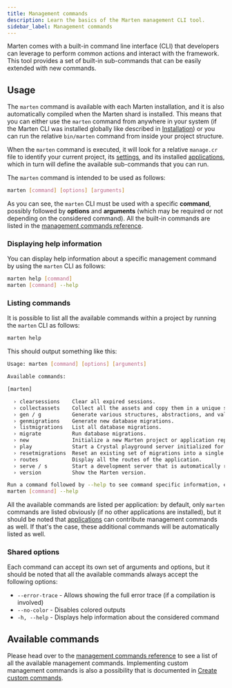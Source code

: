 ```yaml
---
title: Management commands
description: Learn the basics of the Marten management CLI tool.
sidebar_label: Management commands
---
```


Marten comes with a built-in command line interface (CLI) that developers can leverage to perform common actions and interact with the framework. This tool provides a set of built-in sub-commands that can be easily extended with new commands.

## Usage

The `marten` command is available with each Marten installation, and it is also automatically compiled when the Marten shard is installed. This means that you can either use the `marten` command from anywhere in your system (if the Marten CLI was installed globally like described in [Installation](../getting-started/installation.md)) or you can run the relative `bin/marten` command from inside your project structure.

When the `marten` command is executed, it will look for a relative `manage.cr` file to identify your current project, its [settings](./settings.md), and its installed [applications](./applications.md), which in turn will define the available sub-commands that you can run.

The `marten` command is intended to be used as follows:

```bash
marten [command] [options] [arguments]
```

As you can see, the `marten` CLI must be used with a specific **command**, possibly followed by **options** and **arguments** (which may be required or not depending on the considered command). All the built-in commands are listed in the [management commands reference](./reference/management-commands.md).

### Displaying help information

You can display help information about a specific management command by using the `marten` CLI as follows:

```bash
marten help [command]
marten [command] --help
```

### Listing commands

It is possible to list all the available commands within a project by running the `marten` CLI as follows:

```bash
marten help
```

This should output something like this:

```bash
Usage: marten [command] [options] [arguments]

Available commands:

[marten]

  › clearsessions    Clear all expired sessions.
  › collectassets    Collect all the assets and copy them in a unique storage.
  › gen / g          Generate various structures, abstractions, and values within an existing project.
  › genmigrations    Generate new database migrations.
  › listmigrations   List all database migrations.
  › migrate          Run database migrations.
  › new              Initialize a new Marten project or application repository.
  › play             Start a Crystal playground server initialized for the current project.
  › resetmigrations  Reset an existing set of migrations into a single one.
  › routes           Display all the routes of the application.
  › serve / s        Start a development server that is automatically recompiled when source files change.
  › version          Show the Marten version.

Run a command followed by --help to see command specific information, ex:
marten [command] --help
```

All the available commands are listed per application: by default, only `marten` commands are listed obviously (if no other applications are installed), but it should be noted that [applications](./applications.md) can contribute management commands as well. If that's the case, these additional commands will be automatically listed as well.

### Shared options

Each command can accept its own set of arguments and options, but it should be noted that all the available commands always accept the following options:

* `--error-trace` - Allows showing the full error trace (if a compilation is involved)
* `--no-color` - Disables colored outputs
* `-h, --help` - Displays help information about the considered command

## Available commands

Please head over to the [management commands reference](./reference/management-commands.md) to see a list of all the available management commands. Implementing custom management commands is also a possibility that is documented in [Create custom commands](./how-to/create-custom-commands.md).
